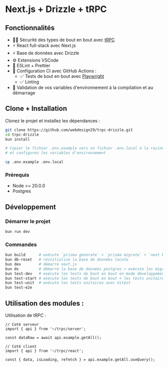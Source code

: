 # Next.js + Drizzle + tRPC

## Fonctionnalités

- 🧙‍♂️ Sécurité des types de bout en bout avec [tRPC](https://trpc.io)
- ⚡ React full-stack avec Next.js
- ⚡ Base de données avec Drizzle
- ⚙️ Extensions VSCode
- 🎨 ESLint + Prettier
- 💚 Configuration CI avec GitHub Actions :
  - ✅ Tests de bout en bout avec [Playwright](https://playwright.dev/)
  - ✅ Linting
- 🔐 Validation de vos variables d'environnement à la compilation et au démarrage

## Clone + Installation

Clonez le projet et installez les dépendances :

```bash
git clone https://github.com/webdesign29/trpc-drizzle.git
cd trpc-drizzle
bun install

# Copier le fichier .env.example vers un fichier .env.local à la racine du projet
# et configurez les variables d'environnement

cp .env.example .env.local
```

### Prérequis

- Node >= 20.0.0
- Postgres

## Développement

### Démarrer le projet

```bash
bun run dev
```

### Commandes

```bash
bun build      # exécute `prisma generate` + `prisma migrate` + `next build`
bun db-reset   # réinitialise la base de données locale
bun dev        # démarre next.js
bun dx         # démarre la base de données postgres + exécute les migrations + initialise les données + démarre next.js
bun test-dev   # exécute les tests de bout en bout en mode développement
bun test-start # exécute les tests de bout en bout + les tests unitaires
bun test-unit  # exécute les tests unitaires avec Vitest
bun test-e2e  
```

## Utilisation des modules :

Utilisation de tRPC :

```tsx
// Coté serveur
import { api } from '~/trpc/server';

const dataRaw = await api.example.getAll();

// Coté client
import { api } from '~/trpc/react';

const { data, isLoading, refetch } = api.example.getAll.useQuery();
```